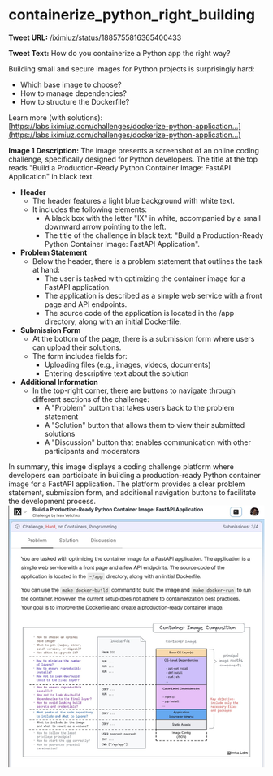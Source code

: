 # containerize_python_right_building

**Tweet URL:** [/iximiuz/status/1885755816365400433](/iximiuz/status/1885755816365400433)

**Tweet Text:** How do you containerize a Python app the right way? 

Building small and secure images for Python projects is surprisingly hard:

- Which base image to choose?
- How to manage dependencies?
- How to structure the Dockerfile?

Learn more (with solutions): [https://labs.iximiuz.com/challenges/dockerize-python-application…](https://labs.iximiuz.com/challenges/dockerize-python-application…)

**Image 1 Description:** The image presents a screenshot of an online coding challenge, specifically designed for Python developers. The title at the top reads "Build a Production-Ready Python Container Image: FastAPI Application" in black text.

*   **Header**
    *   The header features a light blue background with white text.
    *   It includes the following elements:
        *   A black box with the letter "IX" in white, accompanied by a small downward arrow pointing to the left.
        *   The title of the challenge in black text: "Build a Production-Ready Python Container Image: FastAPI Application".
*   **Problem Statement**
    *   Below the header, there is a problem statement that outlines the task at hand:
        *   The user is tasked with optimizing the container image for a FastAPI application.
        *   The application is described as a simple web service with a front page and API endpoints.
        *   The source code of the application is located in the /app directory, along with an initial Dockerfile.
*   **Submission Form**
    *   At the bottom of the page, there is a submission form where users can upload their solutions.
    *   The form includes fields for:
        *   Uploading files (e.g., images, videos, documents)
        *   Entering descriptive text about the solution
*   **Additional Information**
    *   In the top-right corner, there are buttons to navigate through different sections of the challenge:
        *   A "Problem" button that takes users back to the problem statement
        *   A "Solution" button that allows them to view their submitted solutions
        *   A "Discussion" button that enables communication with other participants and moderators

In summary, this image displays a coding challenge platform where developers can participate in building a production-ready Python container image for a FastAPI application. The platform provides a clear problem statement, submission form, and additional navigation buttons to facilitate the development process.
![Image 1](./image_1.jpg)
